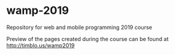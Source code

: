 # wamp-2019
Repository for web and mobile programming 2019 course

Preview of the pages created during the course can be found at http://timblo.us/wamp2019